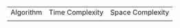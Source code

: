 <table>
	<tbody>
		<tr>
			<td> Algorithm </td>
			<td colspan="3"> Time Complexity </td>
			<td> Space Complexity </td>
		</tr>
		<tr>
			<td></td>
			<td></td>
			<td></td>
			<td></td>
			<td></td>
		</tr>
	</tbody>
</table>
